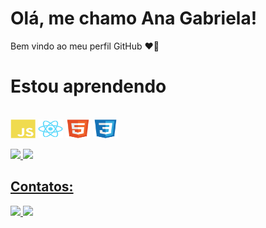 # Olá, me chamo Ana Gabriela! 
<p>Bem vindo ao meu perfil GitHub ❤️🤗</p> 

<h1>Estou aprendendo</h1>

<div style="display: inline_block"><br>
  <img align="center" alt="Rafa-Js" height="30" width="40" src="https://raw.githubusercontent.com/devicons/devicon/master/icons/javascript/javascript-plain.svg">
  <img align="center" alt="Rafa-React" height="30" width="40" src="https://raw.githubusercontent.com/devicons/devicon/master/icons/react/react-original.svg">
  <img align="center" alt="Rafa-HTML" height="30" width="40" src="https://raw.githubusercontent.com/devicons/devicon/master/icons/html5/html5-original.svg">
  <img align="center" alt="Ana-CSS" height="30" width="40" src="https://raw.githubusercontent.com/devicons/devicon/master/icons/css3/css3-original.svg">
</div>

<br>

 <div>
  <a href="https://github.com/Alasca0ry">
  <img height="180em" src="https://github-readme-stats.vercel.app/api?username=Alasca0ry&show_icons=true&theme=dracula&include_all_commits=true&count_private=true"/>
  <img height="180em" src="https://github-readme-stats.vercel.app/api/top-langs/?username=Alasca0ry&layout=compact&langs_count=16&theme=dracula"/>
</div>


 ## Contatos:

 <a href="https://www.linkedin.com/in/ana-gabriela-santos-6399b028b" target="_blank">
    <img src="https://img.shields.io/badge/Ana%20Gabriela-0077B5?style=for-the-badge&logo=linkedin&logoColor=white" />
</a>
<a href="mailto:santosanagabriela0@gmail.com" target="_blank">
    <img src="https://img.shields.io/badge/santosanagabriela0@gmail.com-D14836?style=for-the-badge&logo=gmail&logoColor=white" />
</a>
